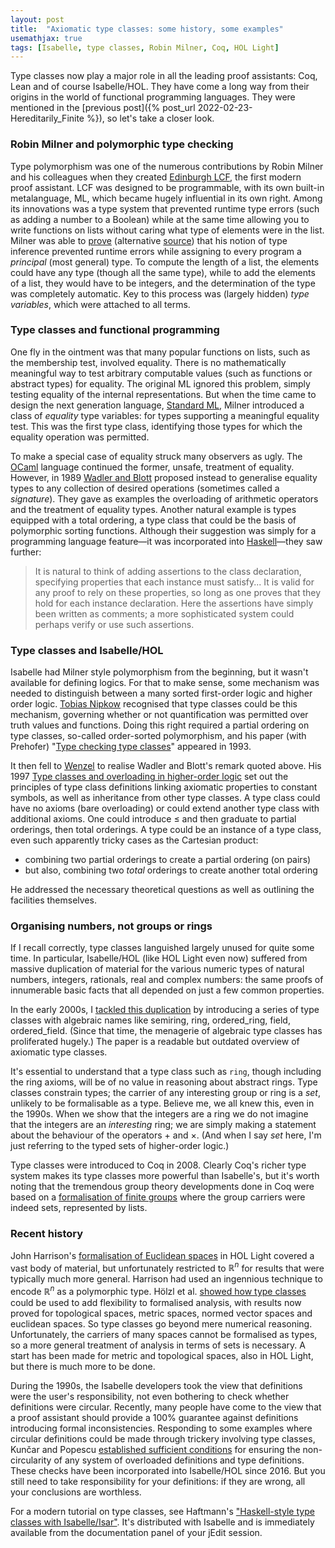 ```yaml
---
layout: post
title:  "Axiomatic type classes: some history, some examples"
usemathjax: true 
tags: [Isabelle, type classes, Robin Milner, Coq, HOL Light]
---
```


Type classes now play a major role in all the leading proof assistants: Coq, Lean and of course Isabelle/HOL. They have come a long way from their origins in the world of functional programming languages.
They were mentioned in the [previous post]({% post_url 2022-02-23-Hereditarily_Finite %}), so let's take a closer look.

### Robin Milner and polymorphic type checking

Type polymorphism was one of the numerous contributions by Robin Milner and his colleagues when they created [Edinburgh LCF](https://doi.org/10.1098/rsta.2014.0234), the first modern proof assistant. LCF was designed to be programmable, with its own built-in metalanguage, ML, which became hugely influential in its own right. Among its innovations was a type system that prevented runtime type errors (such as adding a number to a Boolean) while at the same time allowing you to write functions on lists without caring what type of elements were in the list. 
Milner was able to [prove](https://doi.org/10.1016/0022-0000(78)90014-4) (alternative [source](https://homepages.inf.ed.ac.uk/wadler/papers/papers-we-love/milner-type-polymorphism.pdf)) that his notion of type inference prevented runtime errors while assigning to every program a *principal* (most general) type.
To compute the length of a list, the elements could have any type (though all the same type), while to add the elements of a list, they would have to be integers, and the determination of the type was completely automatic.
Key to this process was (largely hidden) *type variables*, which were attached to all terms.

### Type classes and functional programming

One fly in the ointment was that many popular functions on lists, such as the membership test, involved equality. There is no mathematically meaningful way to test arbitrary computable values (such as functions or abstract types) for equality.
The original ML ignored this problem, simply testing equality of the internal representations.
But when the time came to design the next generation language, [Standard ML](https://doi.org/10.1145/3386336), Milner introduced a class of *equality* type variables: for types supporting a meaningful equality test. This was the first type class, identifying those types for which the equality operation was permitted.

To make a special case of equality struck many observers as ugly. The [OCaml](https://ocaml.org) language continued the former, unsafe, treatment of equality.
However, in 1989 [Wadler and Blott](https://dl.acm.org/doi/10.1145/75277.75283) proposed instead to generalise equality types to any collection of desired operations (sometimes called a *signature*).
They gave as examples the overloading of arithmetic operators and the treatment of equality types. Another natural example is types equipped with a total ordering, a type class that could be the basis of polymorphic sorting functions.
Although their suggestion was simply for a programming language feature—it was incorporated into [Haskell](https://www.haskell.org)—they saw further:

> It is natural to think of adding assertions to the class declaration, specifying properties that each instance must satisfy... It is valid for any proof to rely on these properties, so long as one proves that they hold for each instance declaration. Here the assertions have simply been written as comments; a more sophisticated system could perhaps verify or use such assertions.

### Type classes and Isabelle/HOL

Isabelle had Milner style polymorphism from the beginning, but it wasn't available for defining logics. For that to make sense, some mechanism was needed to distinguish between a many sorted first-order logic and higher order logic. [Tobias Nipkow](https://www21.in.tum.de/~nipkow/) recognised that type classes could be this mechanism, governing whether or not quantification was permitted over truth values and functions. Doing this right required a partial ordering on type classes, so-called order-sorted polymorphism, and his paper (with Prehofer) "[Type checking type classes](https://doi.org/10.1145/158511.158698)" appeared in 1993.

It then fell to [Wenzel](https://sketis.net) to realise Wadler and Blott's remark quoted above.
His 1997 [Type classes and overloading in higher-order logic](https://rdcu.be/cJtGs)
set out the principles of type class definitions linking axiomatic properties to constant symbols, as well as inheritance from other type classes. A type class could have no axioms (bare overloading) or could extend another type class with additional axioms. One could introduce $\le$ and then graduate to partial orderings, then total orderings. A type could be an instance of a type class, even such apparently tricky cases as the Cartesian product:

- combining two partial orderings to create a partial ordering (on pairs)
- but also, combining two *total* orderings to create another total ordering

He addressed the necessary theoretical questions as well as outlining the facilities themselves.

### Organising numbers, not groups or rings

If I recall correctly, type classes languished largely unused for quite some time. In particular, Isabelle/HOL (like HOL Light even now) suffered from massive duplication of material for the various numeric types of natural numbers, integers, rationals, real and complex numbers: the same proofs of innumerable basic facts that all depended on just a few common properties.

In the early 2000s, I [tackled this duplication](https://rdcu.be/cJtGA) by introducing a series of type classes with algebraic names like semiring, ring, ordered_ring, field, ordered_field. (Since that time, the menagerie of algebraic type classes has proliferated hugely.)
The paper is a readable but outdated overview of axiomatic type classes.

It's essential to understand that a type class such as `ring`, though including the ring axioms, will be of no value in reasoning about abstract rings. Type classes constrain types; the carrier of any interesting group or ring is a *set*, unlikely to be formalisable as a type. Believe me, we all knew this, even in the 1990s. When we show that the integers are a ring we do not imagine that the integers are an *interesting* ring; we are simply making a statement about the behaviour of the operators $+$ and $\times$. (And when I say *set* here, I'm just referring to the typed sets of higher-order logic.)

Type classes were introduced to Coq in 2008. Clearly Coq's richer type system makes its type classes more powerful than Isabelle's, but it's worth noting that the tremendous group theory developments done in Coq were based on a [formalisation of finite groups](https://rdcu.be/cJtGQ) where the group carriers were indeed sets, represented by lists.

### Recent history

John Harrison's [formalisation of Euclidean spaces](https://rdcu.be/cJtGW) in HOL Light covered a vast body of material, but unfortunately restricted to $\mathbb{R}^n$ for results that were typically much more general.
Harrison had used an ingennious technique to encode $\mathbb{R}^n$ as a polymorphic type.
Hölzl et al. [showed how type classes](https://rdcu.be/cJtHb) could be used to add flexibility to formalised analysis, with results now proved for topological spaces, metric spaces, normed vector spaces and euclidean spaces. So type classes go beyond mere numerical reasoning.
Unfortunately, the carriers of many spaces cannot be formalised as types, so a more general treatment of analysis in terms of sets is necessary.
A start has been made for metric and topological spaces, also in HOL Light, but there is much more to be done.

During the 1990s, the Isabelle developers took the view that definitions were the user's responsibility, not even bothering to check whether definitions were circular. Recently, many people have come to the view that a proof assistant should provide a 100% guarantee against definitions introducing formal inconsistencies. 
Responding to some examples where circular definitions could be made through trickery involving type classes, Kunčar and Popescu [established sufficient conditions](https://rdcu.be/cJtHs) for ensuring the non-circularity of any system of overloaded definitions and type definitions. These checks have been incorporated into Isabelle/HOL since 2016.
But you still need to take responsibility for your definitions: if they are wrong, all your conclusions are worthless.

For a modern tutorial on type classes, see Haftmann's ["Haskell-style type classes with Isabelle/Isar"](https://isabelle.in.tum.de/dist/Isabelle/doc/classes.pdf).
It's distributed with Isabelle and is immediately available from the documentation panel of your jEdit session.


